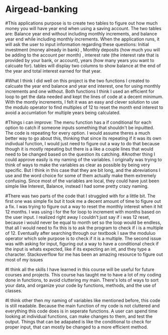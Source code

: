 # Airgead-banking

#This applications purpose is to create two tables to figure out how much money you will have year end when using a saving account. The two tables are: Balance year end without including monthly increments, and balance year end while including monthly increments. When the application runs, it will ask the user to input information regarding these questions: Initial investment (money already in bank) , Monthly deposits (how much you will be adding to the account per month) , interest rate (the interest rate that is provided by your bank, or account), years (how many years you want to calcuate for). tables will display two columns to show balance at the end of the year and total interest earned for that year. 

#What I think I did well on this project is the two functions I created to calcuate the year end balance and year end interest, one for using monthly increments and one without. Both functions I think I used an efficient for loop to get the data needed and kept the lines of code at a decent minimum. With the montly increments, I felt it was an easy and clever solution to use the modulo operator to find multiples of 12 to reset the month end interest to avoid a accumlation for multiple years being calculated. 

#Things i can improve: The menu function has a if conditional for each option to catch if someone inputs something that shouldn't be inpuitted. The code is repeating for every option. I would assume theres a much better way to go about this, thinking that since its repeating if it was its own indivdual function, I would just need to figure out a way to do that because though it is mostly repeating but there is a like a couple lines that would need to be changed based on the question its catching. 
#Another thing I could approve easily is my naming of the variables. I originally was trying to think of ways to make the variables as clear as possible by being very specific. But I think in this case that they are bit long, and the abreviations I use and the word choice for some of them actually make them extremely confusing. Since most of the variables are local, they could have just been simple like Interest, Balance, instead I had some pretty crazy naming. 

#There was two parts of the code that I struggled with for a little bit. The first one was simple fix but it took me a decent amount of time to figure out a fix. I was trying to figure out a way to reset the monthly interest when it hit 12 months. I was using i for the for loop to increment with months based on the user input. I realized right away I couldn't just say if i was 12 reset, because i would never be equal to month set so the loop would be endless, that all I would need to fix this is to ask the program to check if i is a multiple of 12. Eventually after searching through our textbook I saw the moduluo operator which sole purpose is to check if it is a multiple. The second issue was with asking for input, figuring out a way to have a conditional check if the input is whats expected, like if its expecting an int, and they type a character. Stackoverflow for me has been an amazing resource to figure out most of my issues

#I think all the skills I have learned in this course will be useful for future courses and projects. This course has taught me to have a lot of my coding done in functions, to avoid cluttering my main. There's lots of ways to sort your data, and organize your code by functions, methods, and the use of classes. 

#I think other then my naming of variables like mentioned before, this code is still readable. Because the main function of my code is not cluttered and everything this code does is in seperate functions. A user can spend time looking at individual functions, can make changes to them, and test the output. Things that can be adapated is like the conditional to check for proper input, that can mostly be changed to a more efficient method. 
